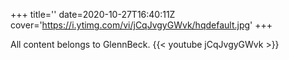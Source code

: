 +++
title=''
date=2020-10-27T16:40:11Z
cover='https://i.ytimg.com/vi/jCqJvgyGWvk/hqdefault.jpg'
+++

All content belongs to GlennBeck.
{{< youtube jCqJvgyGWvk >}}
